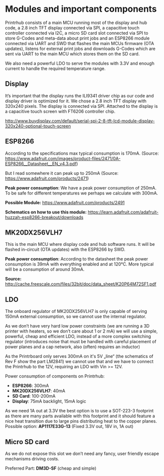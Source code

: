 
# Modules and important components
Printrhub consists of a main MCU running most of the display and hub code, a 2.8 inch TFT display connected via SPI, a capacitive touch controller connected via I2C, a micro SD card slot connected via SPI to store G-Codes and meta-data about print jobs and an ESP8266 module connected via UART and SWD that flashes the main MCUs firmware (OTA updates), listens for external print jobs and downloads G-Codes which are sent via UART to the main MCU which stores them on the SD card.

We also need a powerful LDO to serve the modules with 3.3V and enough current to handle the required temperature range. 

## Display
It’s important that the display runs the ILI9341 driver chip as our code and display driver is optimized for it. We chose a 2.8 inch TFT display with 320x240 pixels. The display is connected via SPI. Attached to the display is a capacitive touch screen with FT6206 controller chip. 

http://www.buydisplay.com/default/serial-spi-2-8-tft-lcd-module-display-320x240-optional-touch-screen

## ESP8266
According to the specifications max typical consumption is 170mA. (Source: https://www.adafruit.com/images/product-files/2471/0A-ESP8266__Datasheet__EN_v4.3.pdf)

But I read somewhere it can peak up to 250mA (Source: https://www.adafruit.com/products/2471)

**Peak power consumption**:
We have a peak power consumption of 250mA. To be safe for different temperatures we perhaps we calculate with 300mA.

**Possible Module:**
https://www.adafruit.com/products/2491

**Schematics on how to use this module:**
https://learn.adafruit.com/adafruit-huzzah-esp8266-breakout/downloads

## MK20DX256VLH7
This is the main MCU where display code and hub software runs. It will be flashed in-circuit (OTA updates) with the ESP8266 by SWD.

**Peak power consumption**:
According to the datasheet the peak power consumption is 39mA with everything enabled and at 120°C. More typical will be a consumption of around 30mA. 

**Source:**
http://cache.freescale.com/files/32bit/doc/data_sheet/K20P64M72SF1.pdf

## LDO
The onboard regulator of MK20DX256VLH7 is only capable of serving 150mA external consumption, so we cannot use the internal regulator.

As we don’t have very hard low power constraints (we are running a 3D printer with heaters, so we don’t care about 1 or 2 mA) we will use a simple, powerful, cheap and efficient LDO, instead of a more complex switching regulator (introduces noise that must be handled with careful placement of power planes and a cap network, also (often) requires an inductor)

As the Printrboard only serves 300mA on it's 5V „line“ (the schematics of Rev F show the part LM2841) we cannot use that and we have to connect the Printrhub to the 12V, requiring an LDO with Vin >= 12V.

Power consumption of components on Printrhub:
* **ESP8266**: 300mA
* **MK20DX256VLH7**: 40mA
* **SD Card**: 100-200mA
* **Display**: 75mA backlight, 15mA logic

As we need 1A out at 3.3V the best option is to use a SOT-223-3 footprint as there are many parts available with this footprint and it should feature a nice heat transition due to large pins distributing heat to the copper planes.
Possible option:
**AP1117E33G-13** (Fixed 3.3V out, 18V in, 1A out)

## Micro SD card
As we do not expose this slot we don’t need any fancy, user friendly escape mechanisms driving costs. 

Preferred Part: **DM3D-SF** (cheap and simple)

